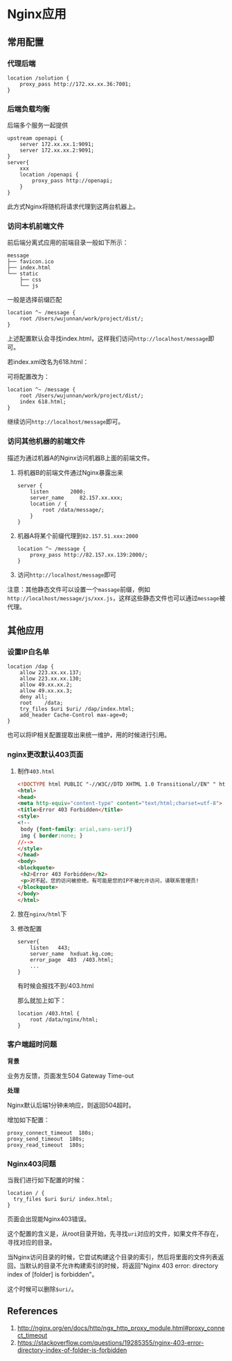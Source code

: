 # Nginx应用

## 常用配置

### 代理后端

```nginx
location /solution {
    proxy_pass http://172.xx.xx.36:7001;
}
```

### 后端负载均衡

后端多个服务一起提供

```nginx
upstream openapi {
    server 172.xx.xx.1:9091;
    server 172.xx.xx.2:9091;
}
server{
    xxx
    location /openapi {
        proxy_pass http://openapi;
    }
}
```

此方式Nginx将随机将请求代理到这两台机器上。

### 访问本机前端文件

前后端分离式应用的前端目录一般如下所示：

```
message
├── favicon.ico
├── index.html
└── static
    ├── css
    └── js
```

一般是选择前缀匹配

```nginx
location ^~ /message {
    root /Users/wujunnan/work/project/dist/;
}
```

上述配置默认会寻找index.html，这样我们访问`http://localhost/message`即可。

若index.xml改名为618.html：

可将配置改为：

```nginx
location ^~ /message {
    root /Users/wujunnan/work/project/dist/;
    index 618.html;
}
```

继续访问`http://localhost/message`即可。

### 访问其他机器的前端文件

描述为通过机器A的Nginx访问机器B上面的前端文件。

1. 将机器B的前端文件通过Nginx暴露出来

   ```nginx
   server {
       listen       2000;
       server_name     82.157.xx.xxx;
       location / {
           root /data/message/;
       }
   }
   ```

2. 机器A将某个前缀代理到`82.157.51.xxx:2000`

   ```nginx
   location ^~ /message {
       proxy_pass http://82.157.xx.139:2000/;
   }
   ```

3. 访问`http://localhost/message`即可

注意：其他静态文件可以设置一个`massage`前缀，例如`http://localhost/message/js/xxx.js`，这样这些静态文件也可以通过`message`被代理。

## 其他应用

### 设置IP白名单

```nginx
location /dap {
    allow 223.xx.xx.137;
    allow 223.xx.xx.130;
    allow 49.xx.xx.2;
    allow 49.xx.xx.3;
    deny all;
    root    /data;
    try_files $uri $uri/ /dap/index.html;
    add_header Cache-Control max-age=0;
}
```

也可以将IP相关配置提取出来统一维护，用的时候进行引用。

### nginx更改默认403页面

1. 制作`403.html`

   ```html
   <!DOCTYPE html PUBLIC "-//W3C//DTD XHTML 1.0 Transitional//EN" " http://www.w3.org/TR/xhtml1/DTD/xhtml1-transitional.dtd">
   <html>
   <head>
   <meta http-equiv="content-type" content="text/html;charset=utf-8">
   <title>Error 403 Forbidden</title>
   <style>
   <!--
   	body {font-family: arial,sans-serif}
   	img { border:none; }
   //-->
   </style>
   </head>
   <body>
   <blockquote>
   	<h2>Error 403 Forbidden</h2>
   	<p>对不起，您的访问被拒绝，有可能是您的IP不被允许访问，请联系管理员!
   </blockquote>
   </body>
   </html>
   ```

2. 放在`nginx/html`下

3. 修改配置

   ```nginx
   server{
       listen	443;
       server_name	hxduat.kg.com;
       error_page  403  /403.html;
       ...
   }
   ```

   有时候会报找不到/403.html

   那么就加上如下：

   ```nginx
   location /403.html {
       root /data/nginx/html;
   }
   ```

### 客户端超时问题

**背景**

业务方反馈，页面发生504 Gateway Time-out

**处理**

Nginx默认后端1分钟未响应，则返回504超时。

增加如下配置：

```
proxy_connect_timeout  180s;
proxy_send_timeout  180s;
proxy_read_timeout  180s;
```

### Nginx403问题

当我们进行如下配置的时候：

```
location / {
  try_files $uri $uri/ index.html;
} 
```

页面会出现能Nginx403错误。

这个配置的含义是，从root目录开始，先寻找`uri`对应的文件，如果文件不存在，寻找对应的目录。

当Nginx访问目录的时候，它尝试构建这个目录的索引，然后将里面的文件列表返回，当默认的目录不允许构建索引的时候，将返回"Nginx 403 error: directory index of [folder] is forbidden"。

这个时候可以删除`$uri/`。

## References

1. http://nginx.org/en/docs/http/ngx_http_proxy_module.html#proxy_connect_timeout
1. https://stackoverflow.com/questions/19285355/nginx-403-error-directory-index-of-folder-is-forbidden
